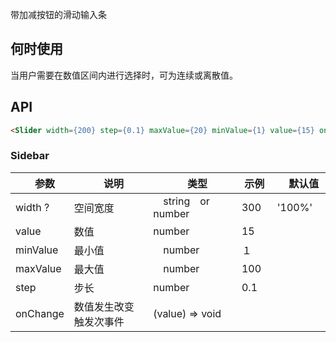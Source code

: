 带加减按钮的滑动输入条

## 何时使用

当用户需要在数值区间内进行选择时，可为连续或离散值。

## API

``` html
<Slider width={200} step={0.1} maxValue={20} minValue={1} value={15} onChange={this.handleScaleChange} />
```

### Sidebar

|　参数　|　说明　|　类型　| 示例　|　默认值　|
| ---  | --- | --- | --- | --- |
| width ? | 空间宽度 |　string　or number　| 300 | '100%' |
| value | 数值 | number | 15 |  |
| minValue | 最小值 |　number　| １ |  |
| maxValue | 最大值 |　number　|  100 |  |
| step | 步长 | number | 0.1 | |
| onChange | 数值发生改变触发次事件 | (value) => void
